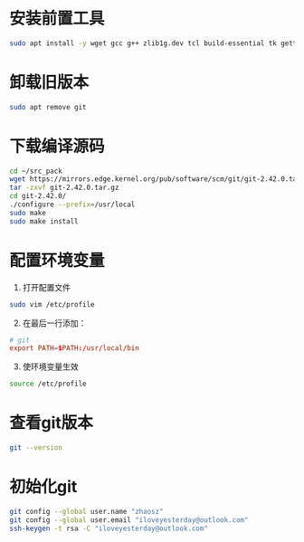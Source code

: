 # 安装前置工具

```sh
sudo apt install -y wget gcc g++ zlib1g.dev tcl build-essential tk gettext
```

# 卸载旧版本

```sh
sudo apt remove git
```

# 下载编译源码

```sh
cd ~/src_pack
wget https://mirrors.edge.kernel.org/pub/software/scm/git/git-2.42.0.tar.gz
tar -zxvf git-2.42.0.tar.gz 
cd git-2.42.0/
./configure --prefix=/usr/local
sudo make
sudo make install
```

# 配置环境变量

1. 打开配置文件
```sh
sudo vim /etc/profile
```

2. 在最后一行添加：
```conf
# git
export PATH=$PATH:/usr/local/bin
```

3. 使环境变量生效
```sh
source /etc/profile
```

# 查看git版本

```sh
git --version
```

# 初始化git

```sh
git config --global user.name "zhaosz"
git config --global user.email "iloveyesterday@outlook.com"
ssh-keygen -t rsa -C "iloveyesterday@outlook.com"
```
